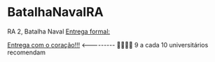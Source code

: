 # BatalhaNavalRA
RA 2, Batalha Naval
[Entrega formal:](https://www.youtube.com/watch?v=XxGX_ENlhZs) 


[Entrega com o coração!!!](www.youtube.com/watch?v=gVBL_axMavM&feature=youtu.be) <--------- 💖💖💖💖 9 a cada 10 universitários recomendam